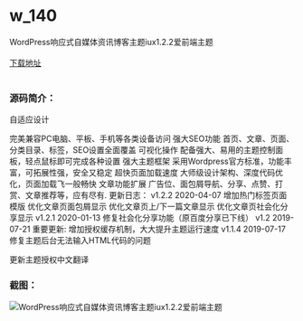 # w_140
WordPress响应式自媒体资讯博客主题iux1.2.2爱前端主题
<br/></br>
[下载地址](https://www.uuid2.com/140.html "下载地址")
<br/></br>
<h3>源码简介：</h3>
<p>自适应设计<p>
<p>完美兼容PC电脑、平板、手机等各类设备访问
强大SEO功能
首页、文章、页面、分类目录、标签，SEO设置全面覆盖
可视化操作
配备强大、易用的主题控制面板，轻点鼠标即可完成各种设置
强大主题框架
采用Wordpress官方标准，功能丰富，可拓展性强，安全又稳定
超快页面加载速度
大师级设计架构、深度代码优化，页面加载飞一般畅快
文章功能扩展
广告位、面包屑导航、分享、点赞、打赏、文章推荐等，应有尽有.
更新日志：
v1.2.2 2020-04-07
增加热门标签页面模版
优化文章页面包屑显示
优化文章页上/下一篇文章显示
优化文章页社会化分享显示
v1.2.1 2020-01-13
修复社会化分享功能（原百度分享已下线）
v1.2 2019-07-21
重要更新: 增加授权缓存机制，大大提升主题运行速度
v1.1.4 2019-07-17
修复主题后台无法输入HTML代码的问题<p>
<p>更新主题授权中文翻译<p>
<h3>截图：</h3>
<img src="https://www.uuid2.com/wp-content/uploads/img/202105/3b9a6f0609.jpg" alt="WordPress响应式自媒体资讯博客主题iux1.2.2爱前端主题">
